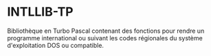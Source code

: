# INTLLIB-TP
Bibliothèque en Turbo Pascal contenant des fonctions pour rendre un programme international ou suivant les codes régionales du système d'exploitation DOS ou compatible.
